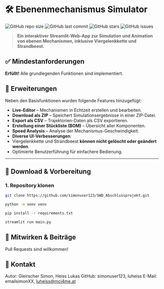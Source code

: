 # 🛠️ Ebenenmechanismus Simulator

![GitHub repo size](https://img.shields.io/github/repo-size/simonuser123/SWD_Abschlussprojekt)
![GitHub last commit](https://img.shields.io/github/last-commit/simonuser123/SWD_Abschlussprojekt)
![GitHub stars](https://img.shields.io/github/stars/simonuser123/SWD_Abschlussprojekt?style=social)
![GitHub issues](https://img.shields.io/github/issues/simonuser123/SWD_Abschlussprojekt)

> **Ein interaktiver Streamlit-Web-App zur Simulation und Animation von ebenen Mechanismen, inklusive Viergelenkkette und Strandbeest.**  

## ✅ **Mindestanforderungen**  
 **Erfüllt!** Alle grundlegenden Funktionen sind implementiert.  

## 🚀 **Erweiterungen**  
Neben den Basisfunktionen wurden folgende Features hinzugefügt:  

-  **Live-Editor** – Mechanismen in Echtzeit erstellen und bearbeiten.  
-  **Download als ZIP** – Speichert Simulationsergebnisse in einer ZIP-Datei.  
-  **Export als CSV** – Trajektorien-Daten als CSV exportieren.  
-  **Erstellung einer Stückliste (BOM)** – Übersicht aller Komponenten.  
-  **Speed Analysis** – Analyse der Mechanismus-Geschwindigkeit.  
-  **Diverse UI-Verbesserungen**:
  -  Viergelenkkette und Strandbeest **können nicht gelöscht oder geändert werden**.
  -  Optimierte Benutzerführung für einfachere Bedienung.

---

## 🔧 **Download & Vorbereitung**  

### **1. Repository klonen**  
```bash
git clone https://github.com/simonuser123/SWD_Abschlussprojekt.git
```
```bash
python -m venv venv
```
```bash
pip install -r requirements.txt 
```
```bash
streamlit run main.py
```

## 🤝 **Mitwirken & Beiträge**
 Pull Requests sind willkommen!

## 📧 **Kontakt**
 Autor: 	Gleirscher Simon, Heiss Lukas
 GitHub: simonuser123, luheiss
 E-Mail: emailsimonXX, luheiss@mci4me.at


